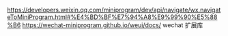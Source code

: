 https://developers.weixin.qq.com/miniprogram/dev/api/navigate/wx.navigateToMiniProgram.html#%E4%BD%BF%E7%94%A8%E9%99%90%E5%88%B6
https://wechat-miniprogram.github.io/weui/docs/ wechat 扩展库
